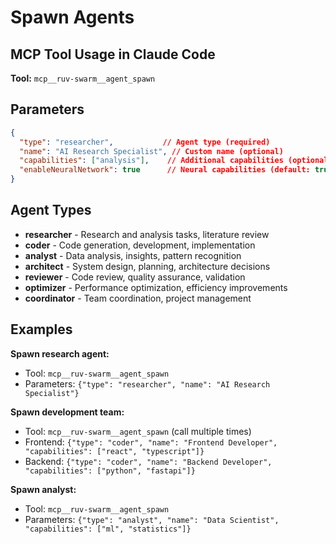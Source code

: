 # Spawn Agents

## MCP Tool Usage in Claude Code

**Tool:** `mcp__ruv-swarm__agent_spawn`

## Parameters
```json
{
  "type": "researcher",           // Agent type (required)
  "name": "AI Research Specialist", // Custom name (optional)
  "capabilities": ["analysis"],    // Additional capabilities (optional)
  "enableNeuralNetwork": true      // Neural capabilities (default: true)
}
```

## Agent Types
- **researcher** - Research and analysis tasks, literature review
- **coder** - Code generation, development, implementation
- **analyst** - Data analysis, insights, pattern recognition
- **architect** - System design, planning, architecture decisions
- **reviewer** - Code review, quality assurance, validation
- **optimizer** - Performance optimization, efficiency improvements
- **coordinator** - Team coordination, project management

## Examples

**Spawn research agent:**
- Tool: `mcp__ruv-swarm__agent_spawn`
- Parameters: `{"type": "researcher", "name": "AI Research Specialist"}`

**Spawn development team:**
- Tool: `mcp__ruv-swarm__agent_spawn` (call multiple times)
- Frontend: `{"type": "coder", "name": "Frontend Developer", "capabilities": ["react", "typescript"]}`
- Backend: `{"type": "coder", "name": "Backend Developer", "capabilities": ["python", "fastapi"]}`

**Spawn analyst:**
- Tool: `mcp__ruv-swarm__agent_spawn`
- Parameters: `{"type": "analyst", "name": "Data Scientist", "capabilities": ["ml", "statistics"]}`
